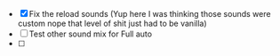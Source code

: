 -[x] Fix the reload sounds (Yup here I was thinking those sounds were custom nope that level of shit just had to be vanilla)
-[ ] Test other sound mix for Full auto
-[ ]